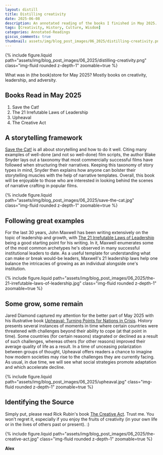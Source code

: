 ```yaml
---
layout: distill
title: Distilling creativity
date: 2025-06-08
description: An annotated reading of the books I finished in May 2025.
tags: [Creativity, History, Culture, Wisdom]
categories: Annotated-Readings
giscus_comments: true
thumbnail: assets/img/blog_post_images/06_2025/distilling-creativity.png
---
```


<div class="l-page">
  {% include figure.liquid path="assets/img/blog_post_images/06_2025/distilling-creativity.png" class="img-fluid rounded z-depth-1" zoomable=true %}
</div>

What was in (the book)store for May 2025? Mostly books on creativity, leadership, and adversity.

## Books Read in May 2025
1. Save the Cat!
2. The 21 Irrefutable Laws of Leadership
3. Upheaval
4. The Creative Act

## A storytelling framework

[Save the Cat!](https://savethecat.com/) is all about storytelling and how to do it well. Citing many examples of well-done (and not so well-done) film scripts, the author Blake Snyder lays out a taxonomy that most commercially successful films have followed when structuring their narratives. Keeping this taxonomy of story types in mind, Snyder then explains how anyone can bolster their storytelling muscles with the help of narrative templates. Overall, this book will be enjoyable to those who are interested in looking behind the scenes of narrative crafting in popular films.

<div class="l-body">
  {% include figure.liquid path="assets/img/blog_post_images/06_2025/save-the-cat.jpg" class="img-fluid rounded z-depth-1" zoomable=true %}
</div>

## Following great examples

For the last 30 years, John Maxwell has been writing extensively on the topic of leadership and growth, with [The 21 Irrefutable Laws of Leadership](https://store.maxwellleadership.com/products/the-21-irrefutable-laws-of-leadership-25th-anniversary-edition) being a good starting point for his writing. In it, Maxwell enumerates some of the most common archetypes he's observed in many successful institutional leaders to date. As a useful template for understanding what can make or break would-be leaders, Maxwell's 21 leadership laws help one balance the intricacies of growing as an individual alongside one's institution.

<div class="l-body">
  {% include figure.liquid path="assets/img/blog_post_images/06_2025/the-21-irrefutable-laws-of-leadership.jpg" class="img-fluid rounded z-depth-1" zoomable=true %}
</div>

## Some grow, some remain

Jared Diamond captured my attention for the better part of May 2025 with his illustrative book [Upheaval: Turning Points for Nations in Crisis](https://www.amazon.com/Upheaval-Turning-Points-Nations-Crisis/dp/0316409138). History presents several instances of moments in time where certain countries were threatened with challenges beyond their ability to cope (at that point in time). Some countries (for certain reasons) stagnated or declined as a result of such challenges, whereas others (for other reasons) improved their average quality of life as a result. In a time of unceasing polarization between groups of thought, Upheaval offers readers a chance to imagine how modern societies may rise to the challenges they are currently facing. As usual, in due time, we will see what social strategies promote adaptation and which accelerate decline.

<div class="l-body">
  {% include figure.liquid path="assets/img/blog_post_images/06_2025/upheaval.jpg" class="img-fluid rounded z-depth-1" zoomable=true %}
</div>

## Identifying the Source

Simply put, please read Rick Rubin's book [The Creative Act](https://www.penguinrandomhouse.com/books/717356/the-creative-act-by-rick-rubin/). Trust me. You won't regret it, especially if you enjoy the fruits of creativity (in your own life or in the lives of others past or present). :)

<div class="l-body">
  {% include figure.liquid path="assets/img/blog_post_images/06_2025/the-creative-act.jpg" class="img-fluid rounded z-depth-1" zoomable=true %}
</div>

**Alex**